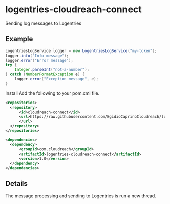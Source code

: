 # logentries-cloudreach-connect
Sending log messages to Logentries

## Example
``` java
LogentriesLogService logger = new LogentriesLogService("my-token");
logger.info("Info message");
logger.error("Error message");
try {
    Integer.parseInt("not-a-number");
} catch (NumberFormatException e) {
    logger.error("Exception message", e);
}
```

Install
Add the following to your pom.xml file.

``` xml
<repositories>
  <repository>
      <id>cloudreach-connect</id>
      <url>https://raw.githubusercontent.com/EgidioCaprinoCloudreach/logentries-cloudreach-connect/mvn-repo/
      </url>
  </repository>
</repositories>

<dependencies>
  <dependency>
      <groupId>com.cloudreach</groupId>
      <artifactId>logentries-cloudreach-connect</artifactId>
      <version>1.0</version>
  </dependency>
</dependencies>
```

## Details
The message processing and sending to Logentries is run a new thread.
